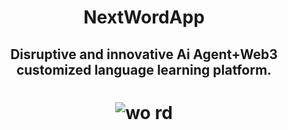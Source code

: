
<h1 align="center">
  NextWordApp
</h1>


<h2 align="center">
  Disruptive and innovative Ai Agent+Web3 customized language learning platform.
</h2>


<h1 align="center">
  
  ![wo rd](https://github.com/user-attachments/assets/66ae1a36-215b-4c42-b430-ad479996a51b)

</h1>






